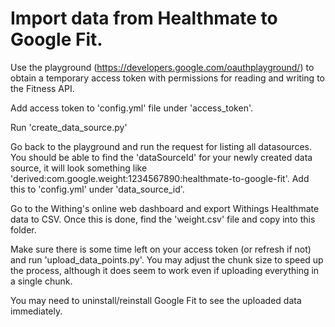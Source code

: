 # Import data from Healthmate to Google Fit.

Use the playground (https://developers.google.com/oauthplayground/) to obtain a temporary access token with permissions for reading and writing to the Fitness API.

Add access token to 'config.yml' file under 'access_token'.

Run 'create_data_source.py'

Go back to the playground and run the request for listing all datasources. You should be able to find the 'dataSourceId' for your newly created data source, it will look something like 'derived:com.google.weight:1234567890:healthmate-to-google-fit'. Add this to 'config.yml' under 'data_source_id'.

Go to the Withing's online web dashboard and export Withings Healthmate data to CSV. Once this is done, find the 'weight.csv' file and copy into this folder.

Make sure there is some time left on your access token (or refresh if not) and run 'upload_data_points.py'. You may adjust the chunk size to speed up the process, although it does seem to work even if uploading everything in a single chunk.

You may need to uninstall/reinstall Google Fit to see the uploaded data immediately.

